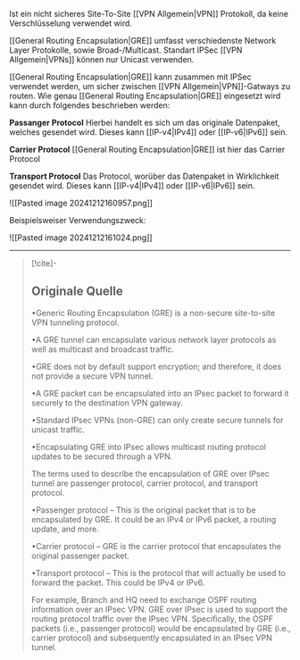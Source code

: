 Ist ein nicht sicheres Site-To-Site [[VPN Allgemein|VPN]] Protokoll, da keine Verschlüsselung verwendet wird. 

[[General Routing Encapsulation|GRE]] umfasst verschiedenste Network Layer Protokolle, sowie Broad-/Multicast. Standart IPSec [[VPN Allgemein|VPNs]] können nur Unicast verwenden. 

[[General Routing Encapsulation|GRE]] kann zusammen mit IPSec verwendet werden, um sicher zwischen [[VPN Allgemein|VPN]]-Gatways zu routen.
Wie genau [[General Routing Encapsulation|GRE]] eingesetzt wird kann durch folgendes beschrieben werden:

**Passanger Protocol**
Hierbei handelt es sich um das originale Datenpaket, welches gesendet wird. Dieses kann [[IP-v4|IPv4]] oder [[IP-v6|IPv6]] sein.

**Carrier Protocol**
[[General Routing Encapsulation|GRE]] ist hier das Carrier Protocol

**Transport Protocol**
Das Protocol, worüber das Datenpaket in Wirklichkeit gesendet wird. Dieses kann [[IP-v4|IPv4]] oder [[IP-v6|IPv6]] sein.

![[Pasted image 20241212160957.png]]

Beispielsweiser Verwendungszweck:

![[Pasted image 20241212161024.png]]

---

> [!cite]-
> ## Originale Quelle
> •Generic Routing Encapsulation (GRE) is a non-secure site-to-site VPN tunneling protocol.
>
> •A GRE tunnel can encapsulate various network layer protocols as well as multicast and broadcast traffic.
>
> •GRE does not by default support encryption; and therefore, it does not provide a secure VPN tunnel.
>
> •A GRE packet can be encapsulated into an IPsec packet to forward it securely to the destination VPN gateway.
>
> •Standard IPsec VPNs (non-GRE) can only create secure tunnels for unicast traffic.
>
> •Encapsulating GRE into IPsec allows multicast routing protocol updates to be secured through a VPN.
>
> The terms used to describe the encapsulation of GRE over IPsec tunnel are passenger protocol, carrier protocol, and transport protocol.
>
> •Passenger protocol – This is the original packet that is to be encapsulated by GRE. It could be an IPv4 or IPv6 packet, a routing update, and more.
>
> •Carrier protocol – GRE is the carrier protocol that encapsulates the original passenger packet.
>
> •Transport protocol – This is the protocol that will actually be used to forward the packet. This could be IPv4 or IPv6.
>
> For example, Branch and HQ need to exchange OSPF routing information over an IPsec VPN. GRE over IPsec is used to support the routing protocol traffic over the IPsec VPN. Specifically, the OSPF packets (i.e., passenger protocol) would be encapsulated by GRE (i.e., carrier protocol) and subsequently encapsulated in an IPsec VPN tunnel.